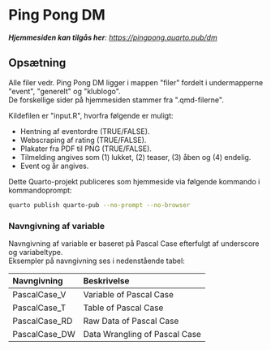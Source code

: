 # Ping Pong DM

***Hjemmesiden kan tilgås her**: https://pingpong.quarto.pub/dm*

## Opsætning

Alle filer vedr. Ping Pong DM ligger i mappen "filer" fordelt i undermapperne "event", "generelt" og "klublogo".\
De forskellige sider på hjemmesiden stammer fra ".qmd-filerne".

Kildefilen er "input.R", hvorfra følgende er muligt:

-   Hentning af eventordre (TRUE/FALSE).
-   Webscraping af rating (TRUE/FALSE).
-   Plakater fra PDF til PNG (TRUE/FALSE).
-   Tilmelding angives som (1) lukket, (2) teaser, (3) åben og (4) endelig.
-   Event og år angives.

Dette Quarto-projekt publiceres som hjemmeside via følgende kommando i kommandoprompt:

``` bash
quarto publish quarto-pub --no-prompt --no-browser
```

### Navngivning af variable

Navngivning af variable er baseret på Pascal Case efterfulgt af underscore og variabeltype.\
Eksempler på navngivning ses i nedenstående tabel:

| Navngivning   | Beskrivelse                   |
|:--------------|:------------------------------|
| PascalCase_V  | Variable of Pascal Case       |
| PascalCase_T  | Table of Pascal Case          |
| PascalCase_RD | Raw Data of Pascal Case       |
| PascalCase_DW | Data Wrangling of Pascal Case |